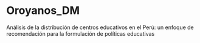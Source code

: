 # Oroyanos_DM
Análisis de la distribución de centros educativos en el Perú: un enfoque de recomendación para la formulación de políticas educativas
